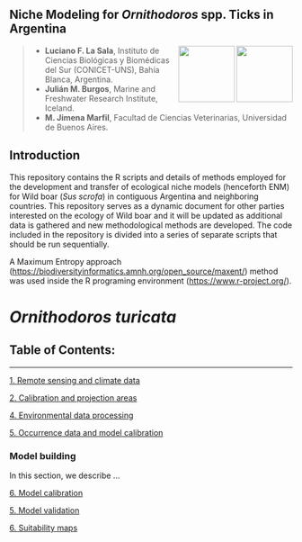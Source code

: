 
## Niche Modeling for *Ornithodoros* spp. Ticks in Argentina

<img align="right" width="100" height="100" src="https://user-images.githubusercontent.com/20196847/121586179-ba0f1880-ca09-11eb-9a69-e4f534fafc6b.jpg">

<img align="right" width="100" height="100" src="https://user-images.githubusercontent.com/20196847/121600383-c3ed4780-ca1a-11eb-812c-e30c7c034790.png">


>* **Luciano F. La Sala**, Instituto de Ciencias Biológicas y Biomédicas del Sur (CONICET-UNS), Bahía Blanca, Argentina.  
>* **Julián M. Burgos**, Marine and Freshwater Research Institute, Iceland.  
>* **M. Jimena Marfil**, Facultad de Ciencias Veterinarias, Universidad de Buenos Aires. 

Introduction
----------  
This repository contains the R scripts and details of methods employed for the development and transfer of ecological niche models (henceforth ENM) for Wild boar (*Sus scrofa*) in contiguous Argentina and neighboring countries.
This repository serves as a dynamic document for other parties interested on the ecology of Wild boar and it will be updated as additional data is gathered and new methodological methods are developed. 
The code included in the repository is divided into a series of separate scripts that should be run sequentially.

A Maximum Entropy approach (https://biodiversityinformatics.amnh.org/open_source/maxent/) method was used inside the R programing environment (https://www.r-project.org/).   


# *Ornithodoros turicata*

## Table of Contents: 
----------

[1. Remote sensing and climate data](./GEE-raster-processing/README.md) 

[2. Calibration and projection areas](./Calibration_projection_areas/README.md)

[4. Environmental data processing](./Environmental_data.md)

[5. Occurrence data and model calibration](./Occurrence_data_model_calibration.md)


### Model building
In this section, we describe ...

[6. Model calibration](./Model_calibration/README.md)

[5. Model validation](./Validation/README.md)

[6. Suitability maps](./plots)



